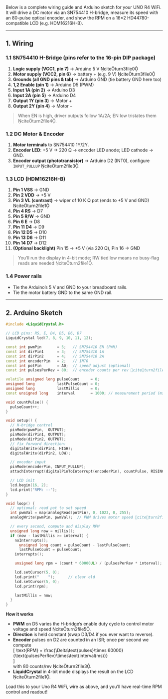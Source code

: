 Below is a complete wiring guide and Arduino sketch for your UNO R4 WiFi. It will drive a DC motor via an SN754410 H-bridge, measure its speed with an 80-pulse optical encoder, and show the RPM on a 16×2 HD44780-compatible LCD (e.g. HDM16216H-B).

---

## 1. Wiring

### 1.1 SN754410 H-Bridge (pins refer to the 16-pin DIP package)
1. **Logic supply (VCC1, pin 7)** → Arduino 5 V citeturn3file0  
2. **Motor supply (VCC2, pin 6)** → battery + (e.g. 9 V) citeturn3file0  
3. **Grounds (all GND pins & tab)** → Arduino GND (tie battery GND here too)  
4. **1,2 Enable (pin 1)** → Arduino D5 (PWM)  
5. **Input 1A (pin 2)** → Arduino D3  
6. **Input 2A (pin 5)** → Arduino D4  
7. **Output 1Y (pin 3)** → Motor +  
8. **Output 2Y (pin 4)** → Motor –  

> When EN is high, driver outputs follow 1A/2A; EN low tristates them citeturn2file4.  

### 1.2 DC Motor & Encoder
1. **Motor terminals** to SN754410 1Y/2Y.  
2. **Encoder LED**: +5 V → 220 Ω → encoder LED anode; LED cathode → GND.  
3. **Encoder output (phototransistor)** → Arduino D2 (INT0), configure `INPUT_PULLUP` citeturn2file3.  

### 1.3 LCD (HDM16216H-B)
1. **Pin 1 VSS** → GND  
2. **Pin 2 VDD** → +5 V  
3. **Pin 3 VL (contrast)** → wiper of 10 K Ω pot (ends to +5 V and GND) citeturn2file1  
4. **Pin 4 RS** → D7  
5. **Pin 5 R/W** → GND  
6. **Pin 6 E** → D8  
7. **Pin 11 D4** → D9  
8. **Pin 12 D5** → D10  
9. **Pin 13 D6** → D11  
10. **Pin 14 D7** → D12  
11. **(Optional backlight)** Pin 15 → +5 V (via 220 Ω), Pin 16 → GND  

> You’ll run the display in 4-bit mode; RW tied low means no busy-flag reads are needed citeturn2file1.  

### 1.4 Power rails
- Tie the Arduino’s 5 V and GND to your breadboard rails.  
- Tie the motor battery GND to the same GND rail.  

---

## 2. Arduino Sketch

```cpp
#include <LiquidCrystal.h>

// LCD pins: RS, E, D4, D5, D6, D7
LiquidCrystal lcd(7, 8, 9, 10, 11, 12);

const int pwmPin       = 5;   // SN754410 EN (PWM)
const int dirPin1      = 3;   // SN754410 1A
const int dirPin2      = 4;   // SN754410 2A
const int encoderPin   = 2;   // INT0
const int potPin       = A0;  // speed adjust (optional)
const int pulsesPerRev = 80;  // encoder counts per rev citeturn2file3

volatile unsigned long pulseCount     = 0;
unsigned long          lastPulseCount = 0;
unsigned long          lastMillis     = 0;
const unsigned long    interval       = 1000; // measurement period (ms)

void countPulse() {
  pulseCount++;
}

void setup() {
  // H-bridge control
  pinMode(pwmPin,  OUTPUT);
  pinMode(dirPin1, OUTPUT);
  pinMode(dirPin2, OUTPUT);
  // fix forward direction:
  digitalWrite(dirPin1, HIGH);
  digitalWrite(dirPin2, LOW);

  // encoder input
  pinMode(encoderPin, INPUT_PULLUP);
  attachInterrupt(digitalPinToInterrupt(encoderPin), countPulse, RISING);

  // LCD init
  lcd.begin(16, 2);
  lcd.print("RPM: --");
}

void loop() {
  // optional: read pot to set speed
  int pwmVal = map(analogRead(potPin), 0, 1023, 0, 255);
  analogWrite(pwmPin, pwmVal);  // PWM drives motor speed citeturn2file5

  // every second, compute and display RPM
  unsigned long now = millis();
  if (now - lastMillis >= interval) {
    noInterrupts();
      unsigned long count = pulseCount - lastPulseCount;
      lastPulseCount = pulseCount;
    interrupts();

    unsigned long rpm = (count * 60000UL) / (pulsesPerRev * interval);

    lcd.setCursor(5, 0);
    lcd.print("    ");      // clear old
    lcd.setCursor(5, 0);
    lcd.print(rpm);

    lastMillis = now;
  }
}
```

**How it works**  
- **PWM** on D5 varies the H-bridge’s enable duty cycle to control motor voltage and speed citeturn2file5.  
- **Direction** is held constant (swap D3/D4 if you ever want to reverse).  
- **Encoder** pulses on D2 are counted in an ISR; once per second we compute  
  \[
    \text{RPM} = \frac{\Delta\text{pulses}\times 60000}{\text{pulsesPerRev}\times\text{interval(ms)}}  
  \]  
  with 80 counts/rev citeturn2file3.  
- **LiquidCrystal** in 4-bit mode displays the result on the LCD citeturn2file1.  

Load this to your Uno R4 WiFi, wire as above, and you’ll have real-time RPM control and readout!
